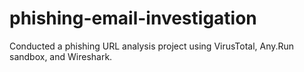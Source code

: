 # phishing-email-investigation
Conducted a phishing URL analysis project using VirusTotal, Any.Run sandbox, and Wireshark.
